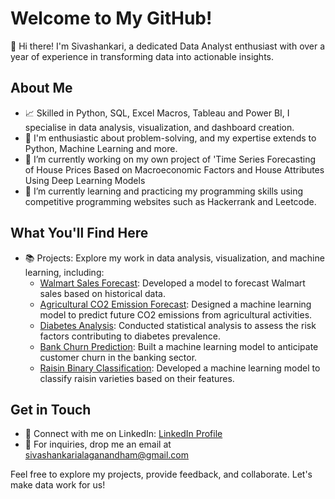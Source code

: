 # Welcome to My GitHub! 
👋 Hi there! I'm Sivashankari, a dedicated Data Analyst enthusiast with over a year of experience in transforming data into actionable insights.

## About Me
- 📈 Skilled in Python, SQL, Excel Macros, Tableau and Power BI, I specialise in data analysis, visualization, and dashboard creation.
- 🤗 I'm enthusiastic about problem-solving, and my expertise extends to Python, Machine Learning and more.
- 🔭 I’m currently working on my own project of 'Time Series Forecasting of House Prices Based on Macroeconomic Factors and House Attributes Using Deep Learning Models
- 🌱 I’m currently learning and practicing my programming skills using competitive programming websites such as Hackerrank and Leetcode.

## What You'll Find Here
- 📚 Projects: Explore my work in data analysis, visualization, and machine learning, including:
  - [Walmart Sales Forecast](https://github.com/sivashankarialaganandham/Walmart_Sales_Forecast_MySQL.git): Developed a model to forecast Walmart sales based on historical data.
  - [Agricultural CO2 Emission Forecast](https://github.com/sivashankarialaganandham/Agro_CO2_Emission.git): Designed a machine learning model to predict future CO2 emissions from agricultural activities.
  - [Diabetes Analysis](https://github.com/sivashankarialaganandham/Diabetes_Analysis_R_studio.git): Conducted statistical analysis to assess the risk factors contributing to diabetes prevalence.
  - [Bank Churn Prediction](https://github.com/sivashankarialaganandham/Bank_Churn_Prediction_ML.git): Built a machine learning model to anticipate customer churn in the banking sector.
  - [Raisin Binary Classification](https://github.com/sivashankarialaganandham/Raisin_Binary_Classification.git): Developed a machine learning model to classify raisin varieties based on their features.

## Get in Touch
- 💬 Connect with me on LinkedIn: [LinkedIn Profile](https://www.linkedin.com/in/a-sivashankari/)
- 📧 For inquiries, drop me an email at sivashankarialaganandham@gmail.com

Feel free to explore my projects, provide feedback, and collaborate. Let's make data work for us! 
